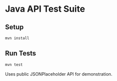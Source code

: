 # Java API Test Suite

## Setup
```bash
mvn install
```

## Run Tests
```bash
mvn test
```

Uses public JSONPlaceholder API for demonstration.
